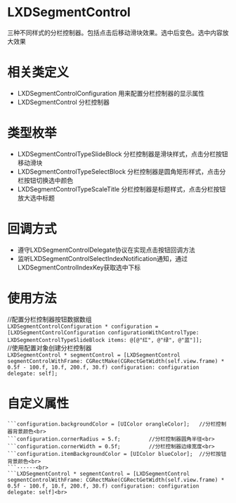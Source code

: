 # LXDSegmentControl
三种不同样式的分栏控制器。包括点击后移动滑块效果。选中后变色。选中内容放大效果

# 相关类定义
* LXDSegmentControlConfiguration   用来配置分栏控制器的显示属性
* LXDSegmentControl   分栏控制器

# 类型枚举
* LXDSegmentControlTypeSlideBlock   分栏控制器是滑块样式，点击分栏按钮移动滑块
* LXDSegmentControlTypeSelectBlock  分栏控制器是圆角矩形样式，点击分栏按钮切换选中颜色
* LXDSegmentControlTypeScaleTitle   分栏控制器是标题样式，点击分栏按钮放大选中标题

# 回调方式
* 遵守LXDSegmentControlDelegate协议在实现点击按钮回调方法
* 监听LXDSegmentControlSelectIndexNotification通知，通过LXDSegmentControlIndexKey获取选中下标

# 使用方法
//配置分栏控制器按钮数据数组<br>
`LXDSegmentControlConfiguration * configuration = [LXDSegmentControlConfiguration configurationWithControlType: LXDSegmentControlTypeSlideBlock items: @[@"红", @"绿", @"蓝"]];`<br>
//使用配置对象创建分栏控制器<br>
`LXDSegmentControl * segmentControl = [LXDSegmentControl segmentControlWithFrame: CGRectMake(CGRectGetWidth(self.view.frame) * 0.5f - 100.f, 10.f, 200.f, 30.f) configuration: configuration delegate: self];`<br>

# 自定义属性
```LXDSegmentControlConfiguration * configuration = [LXDSegmentControlConfiguration configurationWithItems: items];<br>
```configuration.backgroundColor = [UIColor orangleColor];   //分栏控制器背景颜色<br>
```configuration.cornerRadius = 5.f;         //分栏控制器圆角半径<br>
```configuration.cornerWidth = 0.5f;         //分栏控制器边缘宽度<br>
```configuration.itemBackgroundColor = [UIColor blueColor];  //分栏按钮背景颜色<br>
```······<br>
```LXDSegmentControl * segmentControl = [LXDSegmentControl segmentControlWithFrame: CGRectMake(CGRectGetWidth(self.view.frame) * 0.5f - 100.f, 10.f, 200.f, 30.f) configuration: configuration delegate: self]<br>
